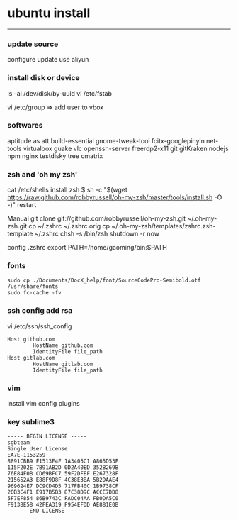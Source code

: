 ubuntu install
======

------

### update source
configure update
use aliyun

### install disk or device

ls -al /dev/disk/by-uuid
vi /etc/fstab

vi /etc/group  => add user to vbox

### softwares

aptitude  as  att
build-essential
gnome-tweak-tool
fcitx-googlepinyin
net-tools
virtualbox
guake
vlc
openssh-server
freerdp2-x11
git
gitKraken
nodejs
npm
nginx
testdisky
tree
cmatrix

### zsh and 'oh my zsh'

cat /etc/shells
install zsh
$ sh -c "$(wget https://raw.github.com/robbyrussell/oh-my-zsh/master/tools/install.sh -O -)"
restart

Manual
git clone git://github.com/robbyrussell/oh-my-zsh.git ~/.oh-my-zsh.git
cp ~/.zshrc ~/.zshrc.orig
cp ~/.oh-my-zsh/templates/zshrc.zsh-template ~/.zshrc
chsh -s /bin/zsh
shutdown -r now

config .zshrc
export PATH=/home/gaoming/bin:$PATH

### fonts

```
sudo cp ./Documents/DocX_help/font/SourceCodePro-Semibold.otf /usr/share/fonts
sudo fc-cache -fv
```

### ssh config add rsa

vi /etc/ssh/ssh_config
```
Host github.com
        HostName github.com
        IdentityFile file_path
Host gitlab.com
        HostName gitlab.com
        IdentityFile file_path
```

### vim

install vim
config plugins


### key  sublime3

```
----- BEGIN LICENSE -----
sgbteam
Single User License
EA7E-1153259
8891CBB9 F1513E4F 1A3405C1 A865D53F
115F202E 7B91AB2D 0D2A40ED 352B269B
76E84F0B CD69BFC7 59F2DFEF E267328F
215652A3 E88F9D8F 4C38E3BA 5B2DAAE4
969624E7 DC9CD4D5 717FB40C 1B9738CF
20B3C4F1 E917B5B3 87C38D9C ACCE7DD8
5F7EF854 86B9743C FADC04AA FB0DA5C0
F913BE58 42FEA319 F954EFDD AE881E0B
------ END LICENSE ------
```

